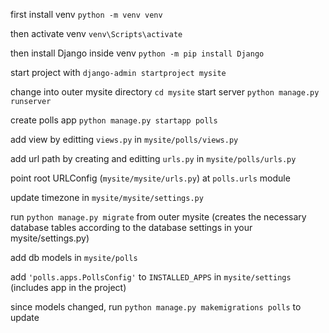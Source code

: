first install venv `python -m venv venv`

then activate venv `venv\Scripts\activate`

then install Django inside venv `python -m pip install Django`

start project with `django-admin startproject mysite`

change into outer mysite directory `cd mysite`
start server `python manage.py runserver`

create polls app `python manage.py startapp polls`

add view by editting `views.py` in `mysite/polls/views.py`

add url path by creating and editting `urls.py` in `mysite/polls/urls.py`

point root URLConfig (`mysite/mysite/urls.py`) at `polls.urls` module

update timezone in `mysite/mysite/settings.py`

run `python manage.py migrate` from outer mysite (creates the necessary database tables according to the database settings in your mysite/settings.py)

add db models in `mysite/polls`

add `'polls.apps.PollsConfig'` to `INSTALLED_APPS` in `mysite/settings` (includes app in the project)

since models changed, run `python manage.py makemigrations polls` to update
